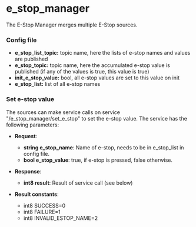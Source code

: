 # e_stop_manager
The E-Stop Manager merges multiple E-Stop sources.

### Config file
* **e_stop_list_topic:** topic name, here the lists of e-stop names and values are published
* **e_stop_topic:** topic name, here the accumulated e-stop value is published (if any of the values is true, this value is true)
* **init_e_stop_value:** bool, all e-stop values are set to this value on init
* **e_stop_list:** list of all e-stop names


### Set e-stop value
The sources can make service calls on service "/e_stop_manager/set_e_stop" to set the e-stop value. The service has the following parameters:

* **Request**:
    * **string e_stop_name**: Name of e-stop, needs to be in e_stop_list in config file.
    * **bool e_stop_value**: true, if e-stop is pressed, false otherwise.

* **Response**:
    * **int8 result**: Result of service call (see below)

* **Result constants**:
    * int8 SUCCESS=0
    * int8 FAILURE=1
    * int8 INVALID_ESTOP_NAME=2